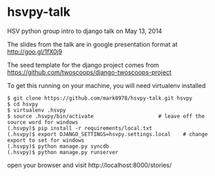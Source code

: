 hsvpy-talk
==========

HSV python group intro to django talk on May 13, 2014

The slides from the talk are in google presentation format at http://goo.gl/1fX0j9

The seed template for the django project comes from https://github.com/twoscoops/django-twoscoops-project

To get this running on your machine, you will need virtualenv installed

```
$ git clone https://github.com/mark0978/hsvpy-talk.git hsvpy
$ cd hsvpy
$ virtualenv .hsvpy
$ source .hsvpy/bin/activate                     # leave off the source word for windows
(.hsvpy)$ pip install -r requirements/local.txt
(.hsvpy)$ export DJANGO_SETTINGS=hsvpy.settings.local    # change export to set for windows   
(.hsvpy)$ python manage.py syncdb
(.hsvpy)$ python manage.py runserver
```

open your browser and visit http://localhost:8000/stories/

